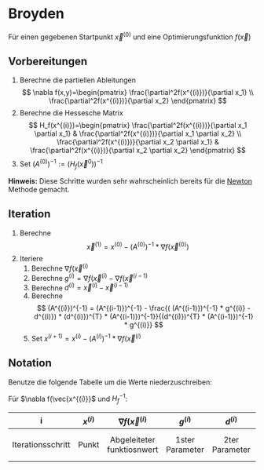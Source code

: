 # Broyden

Für einen gegebenen Startpunkt $\vec{x}^{(0)}$ und eine Optimierungsfunktion $f(\vec{x})$

## Vorbereitungen

1. Berechne die partiellen Ableitungen
$$
\nabla f(x,y)=\begin{pmatrix}
    \frac{\partial^2f(x^{(i)})}{\partial x_1} \\
    \frac{\partial^2f(x^{(i)})}{\partial x_2}
\end{pmatrix}
$$
2. Berechne die Hessesche Matrix
$$
   H_f(x^{(i)})=\begin{pmatrix}
    \frac{\partial^2f(x^{(i)})}{\partial x_1 \partial x_1} & \frac{\partial^2f(x^{(i)})}{\partial x_1 \partial x_2} \\
    \frac{\partial^2f(x^{(i)})}{\partial x_2 \partial x_1} & \frac{\partial^2f(x^{(i)})}{\partial x_2 \partial x_2}
\end{pmatrix}
$$
3. Set $(A^{(0)})^{-1} := (H_{f}(\vec{x}^{0}))^{-1}$

__Hinweis:__ Diese Schritte wurden sehr wahrscheinlich bereits für die [Newton](./Newton) Methode gemacht.

## Iteration

1. Berechne
$$
\vec{x}^{(1)} = x^{(0)} - (A^{(0)})^{-1} * \nabla f(\vec{x}^{(0)})
$$
2. Iteriere
   1. Berechne $\nabla f(\vec{x}^{(i)}$
   2. Berechne $g^{(i)} = \nabla f(\vec{x}^{(i)} - \nabla f(\vec{x}^{(i-1)}$
   3. Berechne $d^{(i)} = \vec{x}^{(i)} - \vec{x}^{(i-1)}$
   4. Berechne 
$$
(A^{(i)})^{-1} = (A^{(i-1)})^{-1} - \frac{( (A^{(i-1)})^{-1} * g^{(i)} - d^{(i)}) * (d^{(i)})^{T} * (A^{(i-1)})^{-1}}{(d^{(i)})^{T} * (A^{(i-1)})^{-1} * g^{(i)}}
$$
   5. Set $x^{(i+1)} = x^{(i)} - (A^{(i)})^{-1} * \nabla f(\vec{x}^{(i)}$

## Notation

Benutze die folgende Tabelle um die Werte niederzuschreiben:

Für $\nabla f(\vec{x^{(i)}}$ und $H_{f}^{-1}$:

|         i         | $x^{(i)}$ |  $\nabla f(\vec{x}^{(i)}$  |    $g^{(i)}$    |   $d^{(i)}$    |      $(A^{(i)})^{-1}$       |
| :---------------: | :-------: | :------------------------: | :-------------: | :------------: | :-------------------------: |
| Iterationsschritt |   Punkt   | Abgeleiteter funktiosnwert | 1ster Parameter | 2ter Parameter | neue angenähjerte Ableitung |